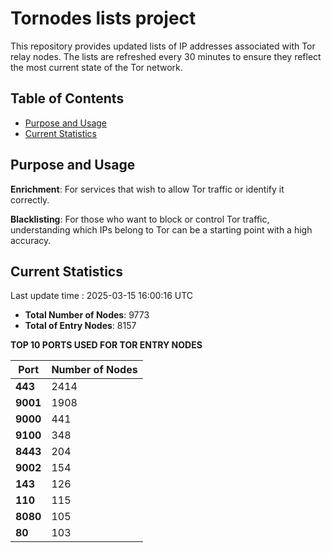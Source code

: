 # Tornodes lists project

This repository provides updated lists of IP addresses associated with Tor relay nodes. The lists are refreshed every 30 minutes to ensure they reflect the most current state of the Tor network.

## Table of Contents

- [Purpose and Usage](#purpose-and-usage)
- [Current Statistics](#current-statistics)


## Purpose and Usage

**Enrichment**: For services that wish to allow Tor traffic or identify it correctly.

**Blacklisting**: For those who want to block or control Tor traffic, understanding which IPs belong to Tor can be a starting point with a high accuracy.

## Current Statistics

Last update time : 2025-03-15 16:00:16 UTC

- **Total Number of Nodes**: 9773
- **Total of Entry Nodes**: 8157

**TOP 10 PORTS USED FOR TOR ENTRY NODES**

| **Port** | **Number of Nodes** |
|------|-----------------|
| **443**   | 2414  |
| **9001**   | 1908  |
| **9000**   | 441  |
| **9100**   | 348  |
| **8443**   | 204  |
| **9002**   | 154  |
| **143**   | 126  |
| **110**   | 115  |
| **8080**   | 105  |
| **80**   | 103  |


